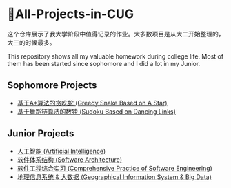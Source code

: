 

# :calendar:All-Projects-in-CUG

这个仓库展示了我大学阶段中值得记录的作业。大多数项目是从大二开始整理的，大三的时候最多。

This repository shows all my valuable homework during college life. Most of them has been started since sophomore and I did a lot in my Junior. 



## Sophomore Projects

- [基于A*算法的贪吃蛇 (Greedy Snake Based on A Star)](./Greedy-Snake/README.md)
- [基于舞蹈链算法的数独 (Sudoku Based on Dancing Links)](./Sudoku-Game/README.md)



## Junior Projects

- [人工智能 (Artificial Intelligence)](Artificial-Intelligence/README.md)
- [软件体系结构 (Software Architecture)](Software-Architecture/README.md)
- [软件工程综合实习 (Comprehensive Practice of Software Engineering)](Comprehensive-Practice-of-Software-Engineering/README.md)
- [地理信息系统 & 大数据 (Geographical Information System & Big Data)](GIS-&-Big-Data\README.md)



